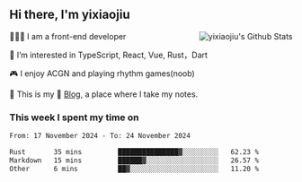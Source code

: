 ## Hi there, I'm yixiaojiu

<img align="right" src="https://bad-apple-github-readme.vercel.app/api?show_icons=true&hide_title=true&hide_rank=true&count_private=true&show_bg=1&username=yixiaojiu" alt="yixiaojiu's Github Stats"/>

🧑🏻‍💻 I am a front-end developer

👀 I’m interested in TypeScript, React, Vue, Rust，Dart

🎮 I enjoy ACGN and playing rhythm games(noob)

🌱 This is my 📝 [Blog](https://note.yixiaojiu.top), a place where I take my notes.

### This week I spent my time on

<!--START_SECTION:waka-->

```txt
From: 17 November 2024 - To: 24 November 2024

Rust       35 mins         ███████████████▓░░░░░░░░░   62.23 %
Markdown   15 mins         ██████▓░░░░░░░░░░░░░░░░░░   26.57 %
Other      6 mins          ██▓░░░░░░░░░░░░░░░░░░░░░░   11.20 %
```

<!--END_SECTION:waka-->
